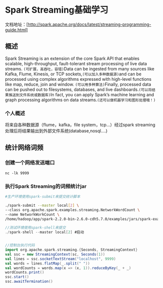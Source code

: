 # Spark Streaming基础学习

文档地址：[http://spark.apache.org/docs/latest/streaming-programming-guide.html]

## 概述
Spark Streaming is an extension of the core Spark API that enables scalable, high-throughput, fault-tolerant stream processing of live data streams. `(可扩展，高吞吐，容错)`Data can be ingested from many sources like Kafka, Flume, Kinesis, or TCP sockets,`(可以加入多种数据源)`and can be processed using complex algorithms expressed with high-level functions like map, reduce, join and window. `(可以用多种算法)`Finally, processed data can be pushed out to filesystems, databases, and live dashboards.`(可以将结果推送到文件系统或数据库)`In fact, you can apply Spark’s machine learning and graph processing algorithms on data streams.`(还可以做机器学习和图形处理哦！)`

### 个人概述
将来自各种数据源（flume，kafka，file system，tcp...）经过spark streaming 处理后将结果输出到外部文件系统(database,nosql....)

## 统计网络词频
### 创建一个网络发送端口
`nc -lk 9999`

### 执行Spark Streaming的词频统计jar
```bash
#生产环境使用spark-submit来提交统计脚本

./spark-submit --master local[2] \
--class org.apache.spark.examples.streaming.NetworkWordCount \
--name NetworkWorkCount \
/home/hadoop/app/spark-2.2.0-bin-2.6.0-cdh5.7.0/examples/jars/spark-examples_2.11-2.2.0.jar localhost 9999
```

```scala
//测试环境使用spark-shell来提交
./spark-shell --master local[2] #启动


//控制台执行代码
import org.apache.spark.streaming.{Seconds, StreamingContext}
val ssc = new StreamingContext(sc, Seconds(1))
val lines = ssc.socketTextStream("localhost", 9999)
val words = lines.flatMap(_.split(" "))
val wordCounts = words.map(x => (x, 1)).reduceByKey(_ + _)
wordCounts.print()
ssc.start()
ssc.awaitTermination()
```
